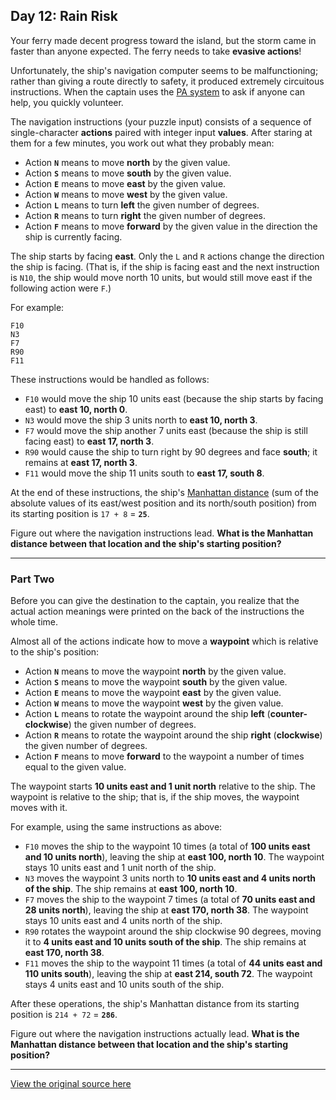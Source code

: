 ## Day 12: Rain Risk

Your ferry made decent progress toward the island, but the storm came in faster than anyone expected. The ferry needs to take **evasive actions**!

Unfortunately, the ship's navigation computer seems to be malfunctioning; rather than giving a route directly to safety, it produced extremely circuitous instructions. When the captain uses the [PA system](https://adventofcode.comhttps://en.wikipedia.org/wiki/Public_address_system) to ask if anyone can help, you quickly volunteer.

The navigation instructions (your puzzle input) consists of a sequence of single-character **actions** paired with integer input **values**. After staring at them for a few minutes, you work out what they probably mean:

- Action **`N`** means to move **north** by the given value.
- Action **`S`** means to move **south** by the given value.
- Action **`E`** means to move **east** by the given value.
- Action **`W`** means to move **west** by the given value.
- Action **`L`** means to turn **left** the given number of degrees.
- Action **`R`** means to turn **right** the given number of degrees.
- Action **`F`** means to move **forward** by the given value in the direction the ship is currently facing.

The ship starts by facing **east**. Only the `L` and `R` actions change the direction the ship is facing. (That is, if the ship is facing east and the next instruction is `N10`, the ship would move north 10 units, but would still move east if the following action were `F`.)

For example:

```
F10
N3
F7
R90
F11

```

These instructions would be handled as follows:

- `F10` would move the ship 10 units east (because the ship starts by facing east) to **east 10, north 0**.
- `N3` would move the ship 3 units north to **east 10, north 3**.
- `F7` would move the ship another 7 units east (because the ship is still facing east) to **east 17, north 3**.
- `R90` would cause the ship to turn right by 90 degrees and face **south**; it remains at **east 17, north 3**.
- `F11` would move the ship 11 units south to **east 17, south 8**.

At the end of these instructions, the ship's [Manhattan distance](https://adventofcode.comhttps://en.wikipedia.org/wiki/Manhattan_distance) (sum of the absolute values of its east/west position and its north/south position) from its starting position is `17 + 8` = **`25`**.

Figure out where the navigation instructions lead. **What is the Manhattan distance between that location and the ship's starting position?**

---

### Part Two

Before you can give the destination to the captain, you realize that the actual action meanings were printed on the back of the instructions the whole time.

Almost all of the actions indicate how to move a **waypoint** which is relative to the ship's position:

- Action **`N`** means to move the waypoint **north** by the given value.
- Action **`S`** means to move the waypoint **south** by the given value.
- Action **`E`** means to move the waypoint **east** by the given value.
- Action **`W`** means to move the waypoint **west** by the given value.
- Action **`L`** means to rotate the waypoint around the ship **left** (**counter-clockwise**) the given number of degrees.
- Action **`R`** means to rotate the waypoint around the ship **right** (**clockwise**) the given number of degrees.
- Action **`F`** means to move **forward** to the waypoint a number of times equal to the given value.

The waypoint starts **10 units east and 1 unit north** relative to the ship. The waypoint is relative to the ship; that is, if the ship moves, the waypoint moves with it.

For example, using the same instructions as above:

- `F10` moves the ship to the waypoint 10 times (a total of **100 units east and 10 units north**), leaving the ship at **east 100, north 10**. The waypoint stays 10 units east and 1 unit north of the ship.
- `N3` moves the waypoint 3 units north to **10 units east and 4 units north of the ship**. The ship remains at **east 100, north 10**.
- `F7` moves the ship to the waypoint 7 times (a total of **70 units east and 28 units north**), leaving the ship at **east 170, north 38**. The waypoint stays 10 units east and 4 units north of the ship.
- `R90` rotates the waypoint around the ship clockwise 90 degrees, moving it to **4 units east and 10 units south of the ship**. The ship remains at **east 170, north 38**.
- `F11` moves the ship to the waypoint 11 times (a total of **44 units east and 110 units south**), leaving the ship at **east 214, south 72**. The waypoint stays 4 units east and 10 units south of the ship.

After these operations, the ship's Manhattan distance from its starting position is `214 + 72` = **`286`**.

Figure out where the navigation instructions actually lead. **What is the Manhattan distance between that location and the ship's starting position?**

---

[View the original source here](https://adventofcode.com/2020/day/12)